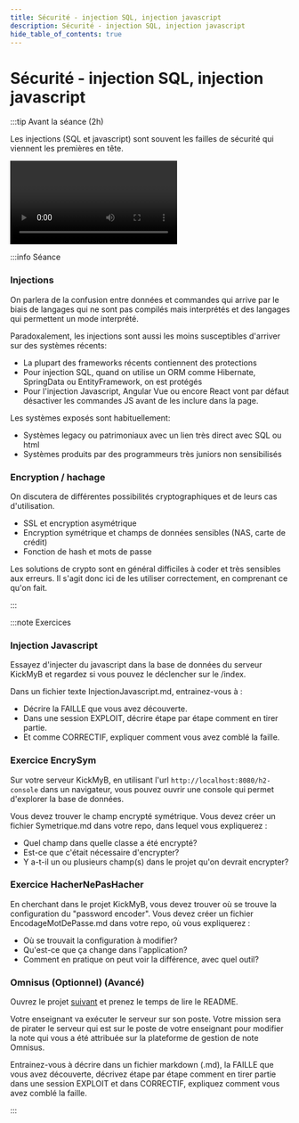 ```yaml
---
title: Sécurité - injection SQL, injection javascript
description: Sécurité - injection SQL, injection javascript
hide_table_of_contents: true
---
```


# Sécurité - injection SQL, injection javascript

<Row>

<Column>

:::tip Avant la séance (2h)

Les injections (SQL et javascript) sont souvent les failles de sécurité qui viennent les premières en tête.

<Video url="https://www.youtube.com/watch?v=je2xjYPOqZU" />

Code avec les vulnérabilités en mode passoire **[ici](https://github.com/departement-info-cem/4N6-Mobile/tree/main/code/SpringBootInjection/02-Passoire)**.

Code avec les correctifs **[ici](https://github.com/departement-info-cem/4N6-Mobile/tree/main/code/SpringBootInjection/03-SansInjection)**.

:::

</Column>

<Column>

:::info Séance

### Injections

On parlera de la confusion entre données et commandes qui arrive par le biais de langages qui ne sont pas compilés mais interprétés et des langages qui permettent un mode interprété.

Paradoxalement, les injections sont aussi les moins susceptibles d'arriver sur des systèmes récents:

- La plupart des frameworks récents contiennent des protections
- Pour injection SQL, quand on utilise un ORM comme Hibernate, SpringData ou EntityFramework, on est protégés
- Pour l'injection Javascript, Angular Vue ou encore React vont par défaut désactiver les commandes JS avant de les inclure dans la page.

Les systèmes exposés sont habituellement:

- Systèmes legacy ou patrimoniaux avec un lien très direct avec SQL ou html
- Systèmes produits par des programmeurs très juniors non sensibilisés

### Encryption / hachage

On discutera de différentes possibilités cryptographiques et de leurs cas d'utilisation.

- SSL et encryption asymétrique
- Encryption symétrique et champs de données sensibles (NAS, carte de crédit)
- Fonction de hash et mots de passe

Les solutions de crypto sont en général difficiles à coder et très sensibles aux erreurs. Il s'agit donc ici de les utiliser correctement, en comprenant ce qu'on fait.


:::

</Column>

</Row>

:::note Exercices

### Injection Javascript

Essayez d'injecter du javascript dans la base de données du serveur KickMyB et regardez si vous pouvez le déclencher sur le /index.

Dans un fichier texte InjectionJavascript.md, entrainez-vous à :
- Décrire la FAILLE que vous avez découverte.
- Dans une session EXPLOIT, décrire étape par étape comment en tirer partie.
- Et comme CORRECTIF, expliquer comment vous avez comblé la faille.

### Exercice EncrySym
Sur votre serveur KickMyB, en utilisant l'url `http://localhost:8080/h2-console` dans un navigateur, 
vous pouvez ouvrir une console qui permet d'explorer la base de données.

Vous devez trouver le champ encrypté symétrique. Vous devez créer un fichier Symetrique.md dans votre repo, dans lequel vous expliquerez :
- Quel champ dans quelle classe a été encrypté?
- Est-ce que c'était nécessaire d'encrypter?
- Y a-t-il un ou plusieurs champ(s) dans le projet qu'on devrait encrypter?

### Exercice HacherNePasHacher
En cherchant dans le projet KickMyB, vous devez trouver où se trouve la configuration du "password encoder". 
Vous devez créer un fichier EncodageMotDePasse.md dans votre repo, où vous expliquerez :

- Où se trouvait la configuration à modifier?
- Qu'est-ce que ça change dans l'application?
- Comment en pratique on peut voir la différence, avec quel outil?

### Omnisus (Optionnel) (Avancé)

Ouvrez le projet [suivant](https://github.com/departement-info-cem/4N6-Mobile/tree/main/code/Omnisus) et prenez le temps de lire le README.

Votre enseignant va exécuter le serveur sur son poste. Votre mission sera de pirater le serveur qui est sur le poste de votre enseignant pour modifier la note qui vous a été attribuée sur la plateforme de gestion de note Omnisus.

Entrainez-vous à décrire dans un fichier markdown (.md), la FAILLE que vous avez découverte, décrivez étape par étape comment en tirer partie dans une session EXPLOIT et dans CORRECTIF, expliquez comment vous avez comblé la faille.

:::
